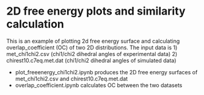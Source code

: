 # 2D free energy plots and similarity calculation
This is an example of plotting 2d free energy surface and calculating overlap_coefficient (OC) of two 2D distributions.
The input data is 1) met_chi1chi2.csv (chi1/chi2 dihedral angles of experimental data)
                  2) chirest10.c7eq.met.dat (chi1/chi2 dihedral angles of simulated data)

- plot_freeenergy_chi1chi2.ipynb produces the 2D free energy surfaces of met_chi1chi2.csv and chirest10.c7eq.met.dat
- overlap_coefficient.ipynb calculates OC between the two datasets
